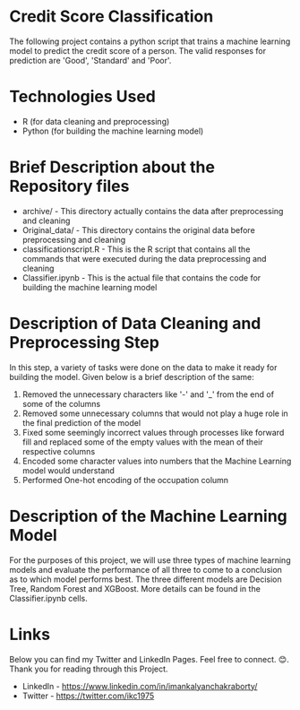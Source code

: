 # Credit Score Classification

The following project contains a python script that trains a machine learning model to predict the credit score of a person. The valid responses for prediction are 'Good', 'Standard' and 'Poor'.

# Technologies Used

* R (for data cleaning and preprocessing)
* Python (for building the machine learning model)

# Brief Description about the Repository files

* archive/ - This directory actually contains the data after preprocessing and cleaning
* Original_data/ - This directory contains the original data before preprocessing and cleaning
* classificationscript.R - This is the R script that contains all the commands that were executed during the data preprocessing and cleaning
* Classifier.ipynb - This is the actual file that contains the code for building the machine learning model

# Description of Data Cleaning and Preprocessing Step

In this step, a variety of tasks were done on the data to make it ready for building the model. Given below is a brief description of the same:

1. Removed the unnecessary characters like '-' and '_' from the end of some of the columns
2. Removed some unnecessary columns that would not play a huge role in the final prediction of the model
3. Fixed some seemingly incorrect values through processes like forward fill and replaced some of the empty values with the mean of their respective columns
4. Encoded some character values into numbers that the Machine Learning model would understand
5. Performed One-hot encoding of the occupation column

# Description of the Machine Learning Model

For the purposes of this project, we will use three types of machine learning models and evaluate the performance of all three to come to a conclusion as to which model performs best. The three different models are Decision Tree, Random Forest and XGBoost. More details can be found in the Classifier.ipynb cells.

# Links

Below you can find my Twitter and LinkedIn Pages. Feel free to connect. :blush:. Thank you for reading through this Project.

* LinkedIn - https://www.linkedin.com/in/imankalyanchakraborty/
* Twitter - https://twitter.com/ikc1975